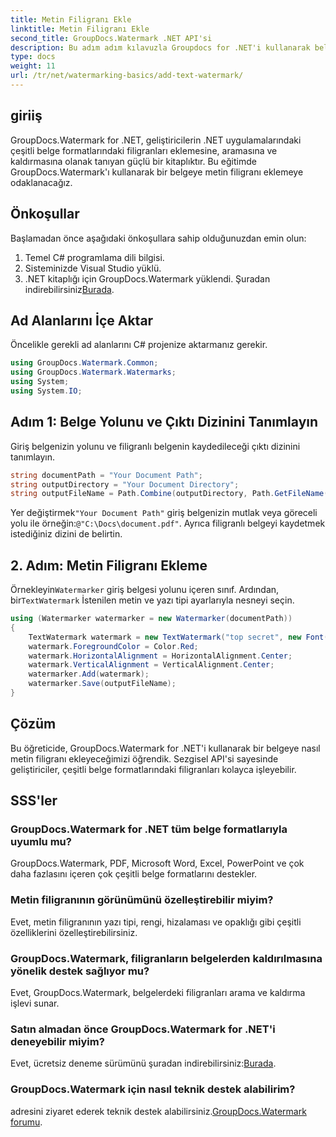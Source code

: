 ```yaml
---
title: Metin Filigranı Ekle
linktitle: Metin Filigranı Ekle
second_title: GroupDocs.Watermark .NET API'si
description: Bu adım adım kılavuzla Groupdocs for .NET'i kullanarak belgelerinize nasıl metin filigranı ekleyeceğinizi öğrenin.
type: docs
weight: 11
url: /tr/net/watermarking-basics/add-text-watermark/
---
```

## giriiş
GroupDocs.Watermark for .NET, geliştiricilerin .NET uygulamalarındaki çeşitli belge formatlarındaki filigranları eklemesine, aramasına ve kaldırmasına olanak tanıyan güçlü bir kitaplıktır. Bu eğitimde GroupDocs.Watermark'ı kullanarak bir belgeye metin filigranı eklemeye odaklanacağız.
## Önkoşullar
Başlamadan önce aşağıdaki önkoşullara sahip olduğunuzdan emin olun:
1. Temel C# programlama dili bilgisi.
2. Sisteminizde Visual Studio yüklü.
3.  .NET kitaplığı için GroupDocs.Watermark yüklendi. Şuradan indirebilirsiniz[Burada](https://releases.groupdocs.com/Watermark/net/).

## Ad Alanlarını İçe Aktar
Öncelikle gerekli ad alanlarını C# projenize aktarmanız gerekir.
```csharp
using GroupDocs.Watermark.Common;
using GroupDocs.Watermark.Watermarks;
using System;
using System.IO;
```
## Adım 1: Belge Yolunu ve Çıktı Dizinini Tanımlayın
Giriş belgenizin yolunu ve filigranlı belgenin kaydedileceği çıktı dizinini tanımlayın.
```csharp
string documentPath = "Your Document Path";
string outputDirectory = "Your Document Directory";
string outputFileName = Path.Combine(outputDirectory, Path.GetFileName(documentPath));
```
 Yer değiştirmek`"Your Document Path"` giriş belgenizin mutlak veya göreceli yolu ile örneğin:`@"C:\Docs\document.pdf"`. Ayrıca filigranlı belgeyi kaydetmek istediğiniz dizini de belirtin.
## 2. Adım: Metin Filigranı Ekleme
 Örnekleyin`Watermarker` giriş belgesi yolunu içeren sınıf. Ardından, bir`TextWatermark` İstenilen metin ve yazı tipi ayarlarıyla nesneyi seçin.
```csharp
using (Watermarker watermarker = new Watermarker(documentPath))
{
    TextWatermark watermark = new TextWatermark("top secret", new Font("Arial", 36));
    watermark.ForegroundColor = Color.Red;
    watermark.HorizontalAlignment = HorizontalAlignment.Center;
    watermark.VerticalAlignment = VerticalAlignment.Center;
    watermarker.Add(watermark);
    watermarker.Save(outputFileName);
}
```

## Çözüm
Bu öğreticide, GroupDocs.Watermark for .NET'i kullanarak bir belgeye nasıl metin filigranı ekleyeceğimizi öğrendik. Sezgisel API'si sayesinde geliştiriciler, çeşitli belge formatlarındaki filigranları kolayca işleyebilir.
## SSS'ler
### GroupDocs.Watermark for .NET tüm belge formatlarıyla uyumlu mu?
GroupDocs.Watermark, PDF, Microsoft Word, Excel, PowerPoint ve çok daha fazlasını içeren çok çeşitli belge formatlarını destekler.
### Metin filigranının görünümünü özelleştirebilir miyim?
Evet, metin filigranının yazı tipi, rengi, hizalaması ve opaklığı gibi çeşitli özelliklerini özelleştirebilirsiniz.
### GroupDocs.Watermark, filigranların belgelerden kaldırılmasına yönelik destek sağlıyor mu?
Evet, GroupDocs.Watermark, belgelerdeki filigranları arama ve kaldırma işlevi sunar.
### Satın almadan önce GroupDocs.Watermark for .NET'i deneyebilir miyim?
 Evet, ücretsiz deneme sürümünü şuradan indirebilirsiniz:[Burada](https://releases.groupdocs.com/).
### GroupDocs.Watermark için nasıl teknik destek alabilirim?
 adresini ziyaret ederek teknik destek alabilirsiniz.[GroupDocs.Watermark forumu](https://forum.groupdocs.com/c/watermark/19).